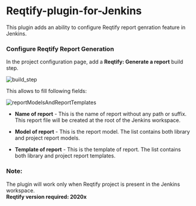 # Reqtify-plugin-for-Jenkins

This plugin adds an ability to configure Reqtify report genration feature in Jenkins.

### Configure Reqtify Report Generation

In the project configuration page, add a **Reqtify: Generate a report** build step.

![build_step](https://user-images.githubusercontent.com/37103100/60001844-0332fa00-9685-11e9-97d2-8c941af4f664.JPG)

This allows to fill following fields:

![reportModelsAndReportTemplates](https://user-images.githubusercontent.com/37103100/60001925-35445c00-9685-11e9-9aaf-083dead7fd87.JPG)

* **Name of report** - This is the name of report without any path or suffix. This report file will be created at the root of the Jenkins workspace.

* **Model of report** - This is the report model. The list contains both library and project report models.

* **Template of report** - This is the template of report. The list contains both library and project report templates.

### Note:
The plugin will work only when Reqtify project is present in the Jenkins workspace. <br>
**Reqtify version required: 2020x**
